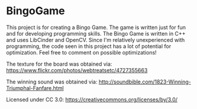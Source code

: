 # BingoGame

This project is for creating a Bingo Game. The game is written just for fun and for developing programming skills. The Bingo Game is written in C++ and uses LibCinder and OpenCV. 
Since I'm relatively unexperienced with programming, the code seen in this project has a lot of potential for optimization. Feel free to comment on possible optimizations!

The texture for the board was obtained via:
https://www.flickr.com/photos/webtreatsetc/4727355663

The winning sound was obtained via:
http://soundbible.com/1823-Winning-Triumphal-Fanfare.html

Licensed under CC 3.0:
https://creativecommons.org/licenses/by/3.0/
